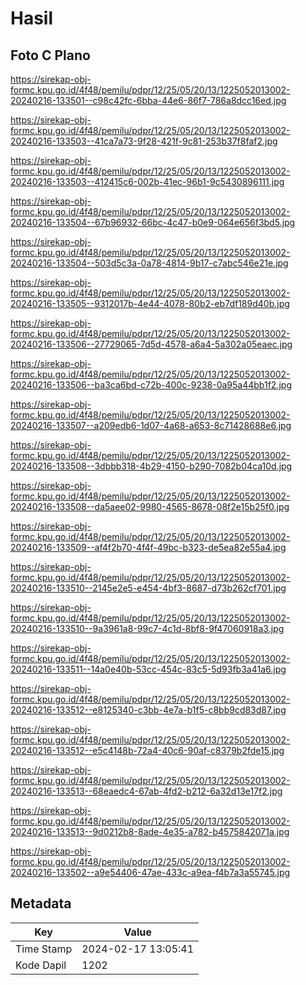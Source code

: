 # Hasil

## Foto C Plano

https://sirekap-obj-formc.kpu.go.id/4f48/pemilu/pdpr/12/25/05/20/13/1225052013002-20240216-133501--c98c42fc-6bba-44e6-86f7-786a8dcc16ed.jpg

https://sirekap-obj-formc.kpu.go.id/4f48/pemilu/pdpr/12/25/05/20/13/1225052013002-20240216-133503--41ca7a73-9f28-421f-9c81-253b37f8faf2.jpg

https://sirekap-obj-formc.kpu.go.id/4f48/pemilu/pdpr/12/25/05/20/13/1225052013002-20240216-133503--412415c6-002b-41ec-96b1-9c5430896111.jpg

https://sirekap-obj-formc.kpu.go.id/4f48/pemilu/pdpr/12/25/05/20/13/1225052013002-20240216-133504--67b96932-66bc-4c47-b0e9-064e656f3bd5.jpg

https://sirekap-obj-formc.kpu.go.id/4f48/pemilu/pdpr/12/25/05/20/13/1225052013002-20240216-133504--503d5c3a-0a78-4814-9b17-c7abc546e21e.jpg

https://sirekap-obj-formc.kpu.go.id/4f48/pemilu/pdpr/12/25/05/20/13/1225052013002-20240216-133505--9312017b-4e44-4078-80b2-eb7df189d40b.jpg

https://sirekap-obj-formc.kpu.go.id/4f48/pemilu/pdpr/12/25/05/20/13/1225052013002-20240216-133506--27729065-7d5d-4578-a6a4-5a302a05eaec.jpg

https://sirekap-obj-formc.kpu.go.id/4f48/pemilu/pdpr/12/25/05/20/13/1225052013002-20240216-133506--ba3ca6bd-c72b-400c-9238-0a95a44bb1f2.jpg

https://sirekap-obj-formc.kpu.go.id/4f48/pemilu/pdpr/12/25/05/20/13/1225052013002-20240216-133507--a209edb6-1d07-4a68-a653-8c71428688e6.jpg

https://sirekap-obj-formc.kpu.go.id/4f48/pemilu/pdpr/12/25/05/20/13/1225052013002-20240216-133508--3dbbb318-4b29-4150-b290-7082b04ca10d.jpg

https://sirekap-obj-formc.kpu.go.id/4f48/pemilu/pdpr/12/25/05/20/13/1225052013002-20240216-133508--da5aee02-9980-4565-8678-08f2e15b25f0.jpg

https://sirekap-obj-formc.kpu.go.id/4f48/pemilu/pdpr/12/25/05/20/13/1225052013002-20240216-133509--af4f2b70-4f4f-49bc-b323-de5ea82e55a4.jpg

https://sirekap-obj-formc.kpu.go.id/4f48/pemilu/pdpr/12/25/05/20/13/1225052013002-20240216-133510--2145e2e5-e454-4bf3-8687-d73b262cf701.jpg

https://sirekap-obj-formc.kpu.go.id/4f48/pemilu/pdpr/12/25/05/20/13/1225052013002-20240216-133510--9a3961a8-99c7-4c1d-8bf8-9f47060918a3.jpg

https://sirekap-obj-formc.kpu.go.id/4f48/pemilu/pdpr/12/25/05/20/13/1225052013002-20240216-133511--14a0e40b-53cc-454c-83c5-5d93fb3a41a6.jpg

https://sirekap-obj-formc.kpu.go.id/4f48/pemilu/pdpr/12/25/05/20/13/1225052013002-20240216-133512--e8125340-c3bb-4e7a-b1f5-c8bb9cd83d87.jpg

https://sirekap-obj-formc.kpu.go.id/4f48/pemilu/pdpr/12/25/05/20/13/1225052013002-20240216-133512--e5c4148b-72a4-40c6-90af-c8379b2fde15.jpg

https://sirekap-obj-formc.kpu.go.id/4f48/pemilu/pdpr/12/25/05/20/13/1225052013002-20240216-133513--68eaedc4-67ab-4fd2-b212-6a32d13e17f2.jpg

https://sirekap-obj-formc.kpu.go.id/4f48/pemilu/pdpr/12/25/05/20/13/1225052013002-20240216-133513--9d0212b8-8ade-4e35-a782-b4575842071a.jpg

https://sirekap-obj-formc.kpu.go.id/4f48/pemilu/pdpr/12/25/05/20/13/1225052013002-20240216-133502--a9e54406-47ae-433c-a9ea-f4b7a3a55745.jpg


## Metadata

| Key        | Value               |
| ---------- | ------------------- |
| Time Stamp | 2024-02-17 13:05:41 |
| Kode Dapil | 1202                |



